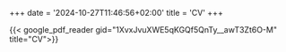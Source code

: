 +++
date = '2024-10-27T11:46:56+02:00'
title = 'CV'
+++

{{< google_pdf_reader gid="1XvxJvuXWE5qKGQf5QnTy__awT3Zt6O-M" title="CV">}}
